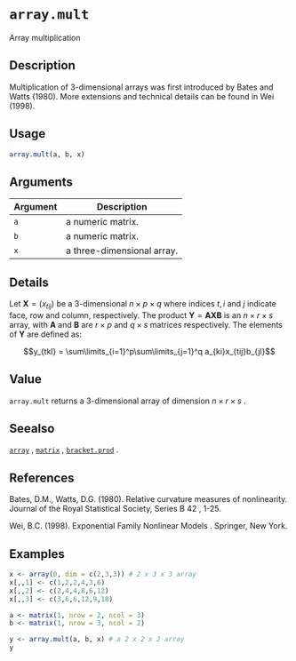 # `array.mult`

Array multiplication


## Description

Multiplication of 3-dimensional arrays was first introduced by Bates and Watts (1980).
 More extensions and technical details can be found in Wei (1998).


## Usage

```r
array.mult(a, b, x)
```


## Arguments

Argument      |Description
------------- |----------------
`a`     |     a numeric matrix.
`b`     |     a numeric matrix.
`x`     |     a three-dimensional array.


## Details

Let $\mathbf{X} = (x_{tij})$ be a 3-dimensional $n\times p\times q$ where
 indices $t, i$ and $j$ indicate face, row and column, respectively. The
 product $\mathbf{Y} = \mathbf{AXB}$ is an $n\times r\times s$ array, with
  $\mathbf{A}$ and $\mathbf{B}$ are $r\times p$ and $q\times s$ matrices
 respectively. The elements of $\mathbf{Y}$ are defined as:
  
$$y_{tkl} = \sum\limits_{i=1}^p\sum\limits_{j=1}^q a_{ki}x_{tij}b_{jl}$$


## Value

`array.mult` returns a 3-dimensional array of dimension $n\times r\times s$ .


## Seealso

[`array`](#array) , [`matrix`](#matrix) , [`bracket.prod`](#bracket.prod) .


## References

Bates, D.M., Watts, D.G. (1980).
 Relative curvature measures of nonlinearity.
  Journal of the Royal Statistical Society, Series B  42 , 1-25.
 
 Wei, B.C. (1998).
  Exponential Family Nonlinear Models .
 Springer, New York.


## Examples

```r
x <- array(0, dim = c(2,3,3)) # 2 x 3 x 3 array
x[,,1] <- c(1,2,2,4,3,6)
x[,,2] <- c(2,4,4,8,6,12)
x[,,3] <- c(3,6,6,12,9,18)

a <- matrix(1, nrow = 2, ncol = 3)
b <- matrix(1, nrow = 3, ncol = 2)

y <- array.mult(a, b, x) # a 2 x 2 x 2 array
y
```



